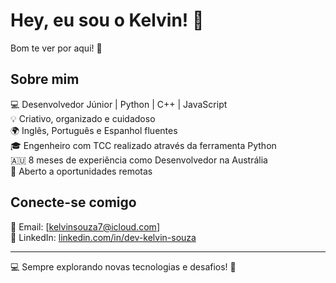 # Hey, eu sou o Kelvin! 🚀  

Bom te ver por aqui! 👋  

## Sobre mim  
💻 Desenvolvedor Júnior | Python | C++ | JavaScript  
💡 Criativo, organizado e cuidadoso  
🌍 Inglês, Português e Espanhol fluentes  
🎓 Engenheiro com TCC realizado através da ferramenta Python  
🇦🇺 8 meses de experiência como Desenvolvedor na Austrália  
📍 Aberto a oportunidades remotas  

## Conecte-se comigo  
📧 Email: [kelvinsouza7@icloud.com]  
🔗 LinkedIn: [linkedin.com/in/dev-kelvin-souza](https://www.linkedin.com/in/devkelvin-souza/)  

---

💻 Sempre explorando novas tecnologias e desafios! 🚀 

